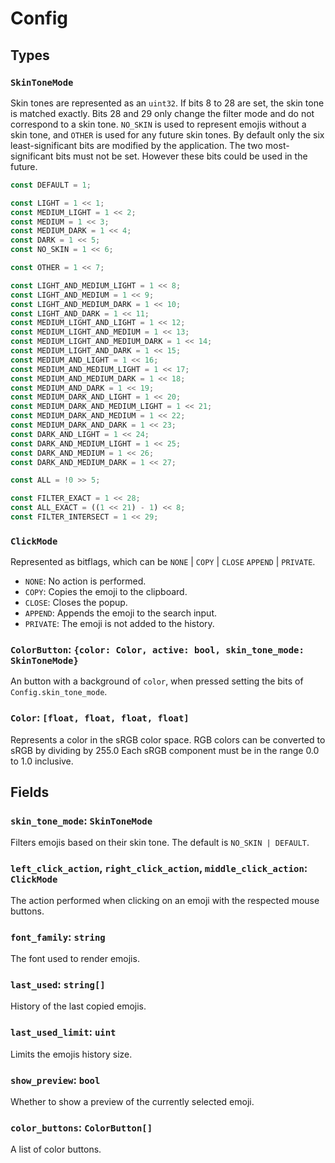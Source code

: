 # Config

## Types

### `SkinToneMode`

Skin tones are represented as an `uint32`.
If bits 8 to 28 are set, the skin tone is matched exactly.
Bits 28 and 29 only change the filter mode and do not correspond to a skin tone.
`NO_SKIN` is used to represent emojis without a skin tone, and `OTHER` is used for any future skin tones.
By default only the six least-significant bits are modified by the application.
The two most-significant bits must not be set.
However these bits could be used in the future.

```rs
const DEFAULT = 1;

const LIGHT = 1 << 1;
const MEDIUM_LIGHT = 1 << 2;
const MEDIUM = 1 << 3;
const MEDIUM_DARK = 1 << 4;
const DARK = 1 << 5;
const NO_SKIN = 1 << 6;

const OTHER = 1 << 7;

const LIGHT_AND_MEDIUM_LIGHT = 1 << 8;
const LIGHT_AND_MEDIUM = 1 << 9;
const LIGHT_AND_MEDIUM_DARK = 1 << 10;
const LIGHT_AND_DARK = 1 << 11;
const MEDIUM_LIGHT_AND_LIGHT = 1 << 12;
const MEDIUM_LIGHT_AND_MEDIUM = 1 << 13;
const MEDIUM_LIGHT_AND_MEDIUM_DARK = 1 << 14;
const MEDIUM_LIGHT_AND_DARK = 1 << 15;
const MEDIUM_AND_LIGHT = 1 << 16;
const MEDIUM_AND_MEDIUM_LIGHT = 1 << 17;
const MEDIUM_AND_MEDIUM_DARK = 1 << 18;
const MEDIUM_AND_DARK = 1 << 19;
const MEDIUM_DARK_AND_LIGHT = 1 << 20;
const MEDIUM_DARK_AND_MEDIUM_LIGHT = 1 << 21;
const MEDIUM_DARK_AND_MEDIUM = 1 << 22;
const MEDIUM_DARK_AND_DARK = 1 << 23;
const DARK_AND_LIGHT = 1 << 24;
const DARK_AND_MEDIUM_LIGHT = 1 << 25;
const DARK_AND_MEDIUM = 1 << 26;
const DARK_AND_MEDIUM_DARK = 1 << 27;

const ALL = !0 >> 5;

const FILTER_EXACT = 1 << 28;
const ALL_EXACT = ((1 << 21) - 1) << 8;
const FILTER_INTERSECT = 1 << 29;
```

### `ClickMode`

Represented as bitflags, which can be `NONE` | `COPY` | `CLOSE` `APPEND` | `PRIVATE`.

- `NONE`: No action is performed.
- `COPY`: Copies the emoji to the clipboard.
- `CLOSE`: Closes the popup.
- `APPEND`: Appends the emoji to the search input.
- `PRIVATE`: The emoji is not added to the history.


### `ColorButton`: `{color: Color, active: bool, skin_tone_mode: SkinToneMode}`
An button with a background of `color`, when pressed setting the bits of `Config.skin_tone_mode`.


### `Color`: `[float, float, float, float]`
Represents a color in the sRGB color space.
RGB colors can be converted to sRGB by dividing by 255.0
Each sRGB component must be in the range 0.0 to 1.0 inclusive.


## Fields

### `skin_tone_mode`: `SkinToneMode`
Filters emojis based on their skin tone.
The default is `NO_SKIN | DEFAULT`.

### `left_click_action`, `right_click_action`, `middle_click_action`: `ClickMode`
The action performed when clicking on an emoji with the respected mouse buttons.

### `font_family`: `string`
The font used to render emojis.

### `last_used`: `string[]`
History of the last copied emojis. 

### `last_used_limit`: `uint`
Limits the emojis history size.

### `show_preview`: `bool`
Whether to show a preview of the currently selected emoji.

### `color_buttons`: `ColorButton[]` 
A list of color buttons.
